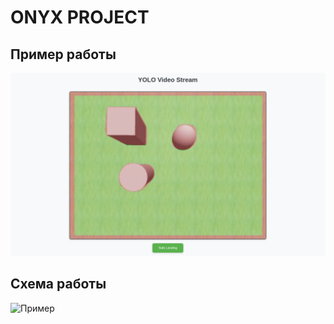 # ONYX PROJECT

## Пример работы
![Пример](screenshot_work.png)

## Схема работы
![Пример](scheme.png)
